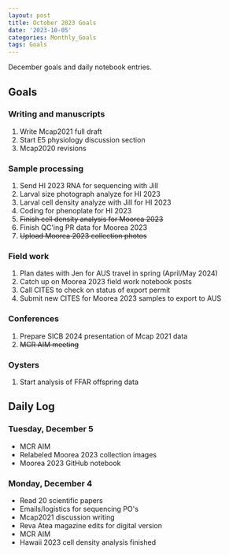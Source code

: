 ```yaml
---
layout: post
title: October 2023 Goals
date: '2023-10-05'
categories: Monthly_Goals
tags: Goals
---
```

December goals and daily notebook entries. 

## Goals  

### Writing and manuscripts 
              
1. Write Mcap2021 full draft
2. Start E5 physiology discussion section
3. Mcap2020 revisions

### Sample processing

1. Send HI 2023 RNA for sequencing with Jill
2. Larval size photograph analyze for HI 2023 
3. Larval cell density analyze with Jill for HI 2023
4. Coding for phenoplate for HI 2023
5. ~~Finish cell density analysis for Moorea 2023~~
6. Finish QC'ing PR data for Moorea 2023
7. ~~Upload Moorea 2023 collection photos~~

### Field work

1. Plan dates with Jen for AUS travel in spring (April/May 2024) 
2. Catch up on Moorea 2023 field work notebook posts 
3. Call CITES to check on status of export permit 
4. Submit new CITES for Moorea 2023 samples to export to AUS 

### Conferences

1. Prepare SICB 2024 presentation of Mcap 2021 data
2. ~~MCR AIM meeting~~

### Oysters 

1. Start analysis of FFAR offspring data 

## **Daily Log**   

### Tuesday, December 5

- MCR AIM 
- Relabeled Moorea 2023 collection images
- Moorea 2023 GitHub notebook 

### Monday, December 4

- Read 20 scientific papers 
- Emails/logistics for sequencing PO's
- Mcap2021 discussion writing 
- Reva Atea magazine edits for digital version
- MCR AIM 
- Hawaii 2023 cell density analysis finished